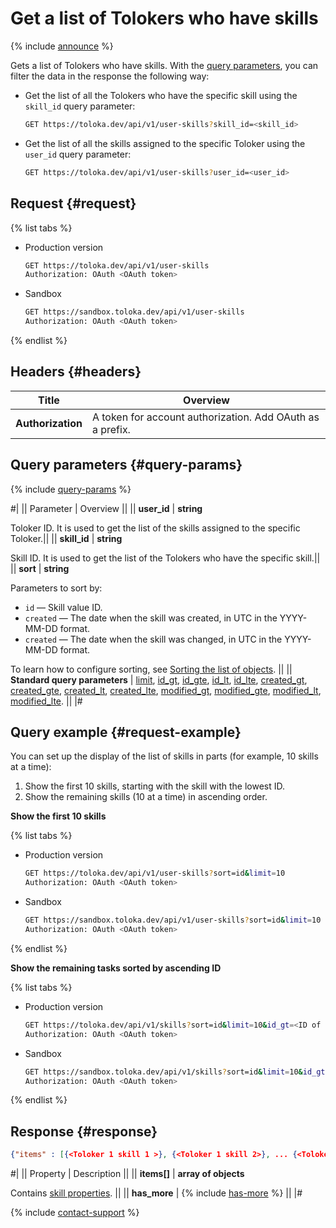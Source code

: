 # Get a list of Tolokers who have skills

{% include [announce](../_includes/announce.md) %}

Gets a list of Tolokers who have skills. With the [query parameters](#query-params), you can filter the data in the response the following way:

- Get the list of all the Tolokers who have the specific skill using the `skill_id` query parameter:

  ```bash
  GET https://toloka.dev/api/v1/user-skills?skill_id=<skill_id>
  ```

- Get the list of all the skills assigned to the specific Toloker using the `user_id` query parameter:

  ```bash
  GET https://toloka.dev/api/v1/user-skills?user_id=<user_id>
  ```

## Request {#request}

{% list tabs %}

- Production version

  ```bash
  GET https://toloka.dev/api/v1/user-skills
  Authorization: OAuth <OAuth token>
  ```

- Sandbox

  ```bash
  GET https://sandbox.toloka.dev/api/v1/user-skills
  Authorization: OAuth <OAuth token>
  ```

{% endlist %}

## Headers {#headers}

Title | Overview
----- | -----
**Authorization** | A token for account authorization. Add OAuth as a prefix.

## Query parameters {#query-params}

{% include [query-params](../_includes/query-params.md) %}

#|
|| Parameter | Overview ||
|| **user_id** | **string**

Toloker ID. It is used to get the list of the skills assigned to the specific Toloker.||
|| **skill_id** | **string**

Skill ID. It is used to get the list of the Tolokers who have the specific skill.||
|| **sort** | **string**

Parameters to sort by:

- `id` — Skill value ID.
- `created` — The date when the skill was created, in UTC in the YYYY-MM-DD format.
- `created` — The date when the skill was changed, in UTC in the YYYY-MM-DD format.

To learn how to configure sorting, see [Sorting the list of objects](sorting.md). ||
|| **Standard query parameters** | [limit](standard-query-parameters.md#limit), [id_gt](standard-query-parameters.md#id_gt), [id_gte](standard-query-parameters.md#id_gte), [id_lt](standard-query-parameters.md#id_lt), [id_lte](standard-query-parameters.md#id_lte), [created_gt](standard-query-parameters.md#created_gt), [created_gte](standard-query-parameters.md#created_gte), [created_lt](standard-query-parameters.md#created_lt), [created_lte](standard-query-parameters.md#created_lte), [modified_gt](standard-query-parameters.md#modified_gt), [modified_gte](standard-query-parameters.md#modified_gte), [modified_lt](standard-query-parameters.md#modified_lt), [modified_lte](standard-query-parameters.md#modified_lte). ||
|#

## Query example {#request-example}

You can set up the display of the list of skills in parts (for example, 10 skills at a time):

1. Show the first 10 skills, starting with the skill with the lowest ID.
1. Show the remaining skills (10 at a time) in ascending order.

**Show the first 10 skills**

{% list tabs %}

- Production version

  ```bash
  GET https://toloka.dev/api/v1/user-skills?sort=id&limit=10
  Authorization: OAuth <OAuth token>
  ```

- Sandbox

  ```bash
  GET https://sandbox.toloka.dev/api/v1/user-skills?sort=id&limit=10
  Authorization: OAuth <OAuth token>
  ```

{% endlist %}

**Show the remaining tasks sorted by ascending ID**

{% list tabs %}

- Production version

  ```bash
  GET https://toloka.dev/api/v1/skills?sort=id&limit=10&id_gt=<ID of the last skill from the previous response>
  Authorization: OAuth <OAuth token>
  ```

- Sandbox

  ```bash
  GET https://sandbox.toloka.dev/api/v1/skills?sort=id&limit=10&id_gt=<ID of the last skill from the previous response>
  Authorization: OAuth <OAuth token>
  ```

{% endlist %}

## Response {#response}

```json
{"items" : [{<Toloker 1 skill 1 >}, {<Toloker 1 skill 2>}, ... {<Toloker 1 skill n>}, ... {<Toloker n skill 1>}, {<Toloker n skill 2>}, ... {<Toloker n skill n>}], "has_more": false}
```

#|
|| Property | Description ||
|| **items[]** | **array of objects**

Contains [skill properties](get-user-skill.md#response). ||
|| **has_more** | {% include [has-more](../_includes/has-more.md) %} ||
|#

{% include [contact-support](../../guide/_includes/contact-support.md) %}